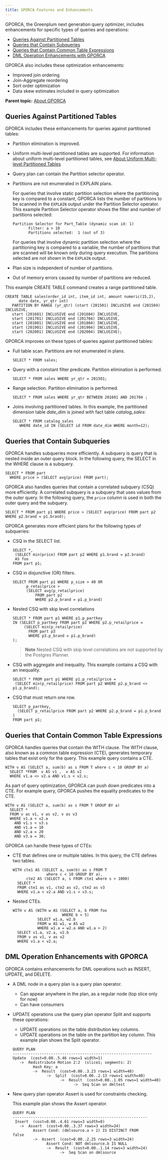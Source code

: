 ```yaml
---
title: GPORCA Features and Enhancements 
---
```


GPORCA, the Greenplum next generation query optimizer, includes enhancements for specific types of queries and operations:

-   [Queries Against Partitioned Tables](#topic_dwy_zml_gr)
-   [Queries that Contain Subqueries](#topic_vph_wml_gr)
-   [Queries that Contain Common Table Expressions](#topic_c3v_rml_gr)
-   [DML Operation Enhancements with GPORCA](#topic_plx_mml_gr)

GPORCA also includes these optimization enhancements:

-   Improved join ordering
-   Join-Aggregate reordering
-   Sort order optimization
-   Data skew estimates included in query optimization

**Parent topic:** [About GPORCA](../../query/topics/query-piv-optimizer.html)

## <a id="topic_dwy_zml_gr"></a>Queries Against Partitioned Tables 

GPORCA includes these enhancements for queries against partitioned tables:

-   Partition elimination is improved.
-   Uniform multi-level partitioned tables are supported. For information about uniform multi-level partitioned tables, see [About Uniform Multi-level Partitioned Tables](query-piv-uniform-part-tbl.html)
-   Query plan can contain the Partition selector operator.
-   Partitions are not enumerated in EXPLAIN plans.

    For queries that involve static partition selection where the partitioning key is compared to a constant, GPORCA lists the number of partitions to be scanned in the `EXPLAIN` output under the Partition Selector operator. This example Partition Selector operator shows the filter and number of partitions selected:

    ```
    Partition Selector for Part_Table (dynamic scan id: 1) 
           Filter: a > 10
           Partitions selected:  1 (out of 3)
    ```

    For queries that involve dynamic partition selection where the partitioning key is compared to a variable, the number of partitions that are scanned will be known only during query execution. The partitions selected are not shown in the `EXPLAIN` output.

-   Plan size is independent of number of partitions.
-   Out of memory errors caused by number of partitions are reduced.

This example CREATE TABLE command creates a range partitioned table.

```
CREATE TABLE sales(order_id int, item_id int, amount numeric(15,2), 
      date date, yr_qtr int)
   PARTITION BY RANGE (yr_qtr) (start (201501) INCLUSIVE end (201504) INCLUSIVE, 
   start (201601) INCLUSIVE end (201604) INCLUSIVE,
   start (201701) INCLUSIVE end (201704) INCLUSIVE,     
   start (201801) INCLUSIVE end (201804) INCLUSIVE,
   start (201901) INCLUSIVE end (201904) INCLUSIVE,
   start (202001) INCLUSIVE end (202004) INCLUSIVE);
```

GPORCA improves on these types of queries against partitioned tables:

-   Full table scan. Partitions are not enumerated in plans.

    ```
    SELECT * FROM sales;
    ```

-   Query with a constant filter predicate. Partition elimination is performed.

    ```
    SELECT * FROM sales WHERE yr_qtr = 201501;
    ```

-   Range selection. Partition elimination is performed.

    ```
    SELECT * FROM sales WHERE yr_qtr BETWEEN 201601 AND 201704 ;
    ```

-   Joins involving partitioned tables. In this example, the partitioned dimension table *date\_dim* is joined with fact table *catalog\_sales*:

    ```
    SELECT * FROM catalog_sales
       WHERE date_id IN (SELECT id FROM date_dim WHERE month=12);
    ```


## <a id="topic_vph_wml_gr"></a>Queries that Contain Subqueries 

GPORCA handles subqueries more efficiently. A subquery is query that is nested inside an outer query block. In the following query, the SELECT in the WHERE clause is a subquery.

```
SELECT * FROM part
  WHERE price > (SELECT avg(price) FROM part);
```

GPORCA also handles queries that contain a correlated subquery \(CSQ\) more efficiently. A correlated subquery is a subquery that uses values from the outer query. In the following query, the `price` column is used in both the outer query and the subquery. 

```
SELECT * FROM part p1 WHERE price > (SELECT avg(price) FROM part p2 WHERE p2.brand = p1.brand);
```

GPORCA generates more efficient plans for the following types of subqueries:

-   CSQ in the SELECT list.

    ```
    SELECT *,
     (SELECT min(price) FROM part p2 WHERE p1.brand = p2.brand)
     AS foo
    FROM part p1;
    ```

-   CSQ in disjunctive \(OR\) filters.

    ```
    SELECT FROM part p1 WHERE p_size > 40 OR 
          p_retailprice > 
          (SELECT avg(p_retailprice) 
              FROM part p2 
              WHERE p2.p_brand = p1.p_brand)
    ```

-   Nested CSQ with skip level correlations

    ```
    SELECT * FROM part p1 WHERE p1.p_partkey 
    IN (SELECT p_partkey FROM part p2 WHERE p2.p_retailprice = 
         (SELECT min(p_retailprice)
           FROM part p3 
           WHERE p3.p_brand = p1.p_brand)
    );
    ```

    > **Note** Nested CSQ with skip level correlations are not supported by the Postgres Planner.

-   CSQ with aggregate and inequality. This example contains a CSQ with an inequality.

    ```
    SELECT * FROM part p1 WHERE p1.p_retailprice =
     (SELECT min(p_retailprice) FROM part p2 WHERE p2.p_brand <> p1.p_brand);
    ```


-   CSQ that must return one row.

    ```
    SELECT p_partkey, 
      (SELECT p_retailprice FROM part p2 WHERE p2.p_brand = p1.p_brand )
    FROM part p1;
    ```


## <a id="topic_c3v_rml_gr"></a>Queries that Contain Common Table Expressions 

GPORCA handles queries that contain the WITH clause. The WITH clause, also known as a common table expression \(CTE\), generates temporary tables that exist only for the query. This example query contains a CTE.

```
WITH v AS (SELECT a, sum(b) as s FROM T where c < 10 GROUP BY a)
  SELECT *FROM  v AS v1 ,  v AS v2
  WHERE v1.a <> v2.a AND v1.s < v2.s;
```

As part of query optimization, GPORCA can push down predicates into a CTE. For example query, GPORCA pushes the equality predicates to the CTE.

```
WITH v AS (SELECT a, sum(b) as s FROM T GROUP BY a)
  SELECT *
  FROM v as v1, v as v2, v as v3
  WHERE v1.a < v2.a
    AND v1.s < v3.s
    AND v1.a = 10
    AND v2.a = 20
    AND v3.a = 30;
```

GPORCA can handle these types of CTEs:

-   CTE that defines one or multiple tables. In this query, the CTE defines two tables.

    ```
    WITH cte1 AS (SELECT a, sum(b) as s FROM T 
                   where c < 10 GROUP BY a),
          cte2 AS (SELECT a, s FROM cte1 where s > 1000)
      SELECT *
      FROM cte1 as v1, cte2 as v2, cte2 as v3
      WHERE v1.a < v2.a AND v1.s < v3.s;
    ```

-   Nested CTEs.

    ```
    WITH v AS (WITH w AS (SELECT a, b FROM foo 
                          WHERE b < 5) 
               SELECT w1.a, w2.b 
               FROM w AS w1, w AS w2 
               WHERE w1.a = w2.a AND w1.a > 2)
      SELECT v1.a, v2.a, v2.b
      FROM v as v1, v as v2
      WHERE v1.a < v2.a; 
    ```


## <a id="topic_plx_mml_gr"></a>DML Operation Enhancements with GPORCA 

GPORCA contains enhancements for DML operations such as INSERT, UPDATE, and DELETE.

-   A DML node in a query plan is a query plan operator.
    -   Can appear anywhere in the plan, as a regular node \(top slice only for now\)
    -   Can have consumers
-   UPDATE operations use the query plan operator Split and supports these operations:

    -   UPDATE operations on the table distribution key columns.
    -   UPDATE operations on the table on the partition key column.
    This example plan shows the Split operator.

    ```
    QUERY PLAN
    --------------------------------------------------------------
    Update  (cost=0.00..5.46 rows=1 width=1)
       ->  Redistribute Motion 2:2  (slice1; segments: 2)
             Hash Key: a
             ->  Result  (cost=0.00..3.23 rows=1 width=48)
                   ->  Split  (cost=0.00..2.13 rows=1 width=40)
                         ->  Result  (cost=0.00..1.05 rows=1 width=40)
                               ->  Seq Scan on dmltest
    ```

-   New query plan operator Assert is used for constraints checking.

    This example plan shows the Assert operator.

    ```
    QUERY PLAN
    ------------------------------------------------------------
     Insert  (cost=0.00..4.61 rows=3 width=8)
       ->  Assert  (cost=0.00..3.37 rows=3 width=24)
             Assert Cond: (dmlsource.a > 2) IS DISTINCT FROM 
    false
             ->  Assert  (cost=0.00..2.25 rows=3 width=24)
                   Assert Cond: NOT dmlsource.b IS NULL
                   ->  Result  (cost=0.00..1.14 rows=3 width=24)
                         ->  Seq Scan on dmlsource
    ```


